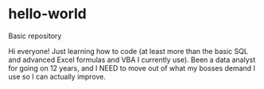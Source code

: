 # hello-world
Basic repository

Hi everyone! Just learning how to code (at least more than the basic SQL and advanced Excel formulas and VBA I currently use).
Been a data analyst for going on 12 years, and I NEED to move out of what my bosses demand I use so I can actually improve.
